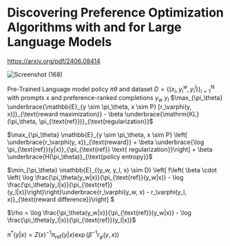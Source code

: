 # Discovering Preference Optimization Algorithms with and for Large Language Models

https://arxiv.org/pdf/2406.08414

![Screenshot (168)](https://github.com/user-attachments/assets/b3988ef4-df0f-4260-a7f9-b4a2636396b4)

Pre-Trained Language model policy $`πθ`$ and dataset $`D = \{(x_i, y_i^w, y_i^l)\}_{i=1}^{N}`$ with prompts x and preference-ranked completions $`y_w`$ $`y_l`$ 
 $`\max_{\pi_\theta} \underbrace{\mathbb{E}_{y \sim \pi_\theta, x \sim P} [r_\varphi(y, x)]}_{\text{reward maximization}} - \beta \underbrace{\mathrm{KL}(\pi_\theta, \pi_{\text{ref}})}_{\text{regularization}}`$

$`\max_{\pi_\theta} \mathbb{E}_{y \sim \pi_\theta, x \sim P} \left[ 
\underbrace{r_\varphi(y, x)}_{\text{reward}} + \beta \underbrace{\log \pi_{\text{ref}}(y|x)}_{\pi_{\text{ref}} \text{ regularization}}\right] + \beta \underbrace{H(\pi_\theta)}_{\text{policy entropy}}`$


$`\min_{\pi_\theta} \mathbb{E}_{(y_w, y_l, x) \sim D} 
\left[ 
f\left( 
\beta \cdot 
\left( 
\log \frac{\pi_\theta(y_w|x)}{\pi_{\text{ref}}(y_w|x)} - \log \frac{\pi_\theta(y_l|x)}{\pi_{\text{ref}}(y_l|x)}\right)\right)\underbrace{r_\varphi(y_w, x) - r_\varphi(y_l, x)}_{\text{reward difference}}\right]
`$

$`\rho = \log \frac{\pi_\theta(y_w|x)}{\pi_{\text{ref}}(y_w|x)} - \log \frac{\pi_\theta(y_l|x)}{\pi_{\text{ref}}(y_l|x)}`$

$`\pi^*(y|x) = Z(x)^{-1} \pi_{\text{ref}}(y|x) \exp\left(\beta^{-1} r_\varphi(y, x)\right)`$
